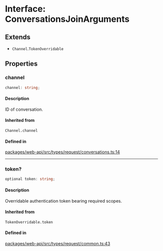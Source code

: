 # Interface: ConversationsJoinArguments

## Extends

- `Channel`.`TokenOverridable`

## Properties

### channel

```ts
channel: string;
```

#### Description

ID of conversation.

#### Inherited from

`Channel.channel`

#### Defined in

[packages/web-api/src/types/request/conversations.ts:14](https://github.com/slackapi/node-slack-sdk/blob/7b348598b763c2b7545d1042b5f0429775cfa62c/packages/web-api/src/types/request/conversations.ts#L14)

***

### token?

```ts
optional token: string;
```

#### Description

Overridable authentication token bearing required scopes.

#### Inherited from

`TokenOverridable.token`

#### Defined in

[packages/web-api/src/types/request/common.ts:43](https://github.com/slackapi/node-slack-sdk/blob/7b348598b763c2b7545d1042b5f0429775cfa62c/packages/web-api/src/types/request/common.ts#L43)
